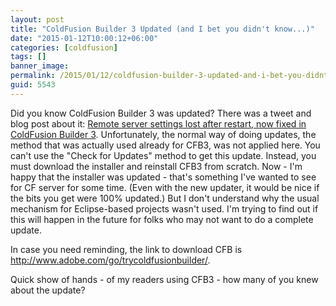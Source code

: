 ```yaml
---
layout: post
title: "ColdFusion Builder 3 Updated (and I bet you didn't know...)"
date: "2015-01-12T10:00:12+06:00"
categories: [coldfusion]
tags: []
banner_image: 
permalink: /2015/01/12/coldfusion-builder-3-updated-and-i-bet-you-didnt-know
guid: 5543
---
```


Did you know ColdFusion Builder 3 was updated? There was a tweet and blog post about it: <a href="https://coldfusionsolution.wordpress.com/2015/01/08/remote-server-settings-lost-after-restart-now-fixed-in-coldfusion-builder-3/">Remote server settings lost after restart, now fixed in ColdFusion Builder 3</a>. Unfortunately, the normal way of doing updates, the method that was actually used already for CFB3, was not applied here. You can't use the "Check for Updates" method to get this update. Instead, you must download the installer and reinstall CFB3 from scratch. Now - I'm happy that the installer was updated - that's something I've wanted to see for CF server for some time. (Even with the new updater, it would be nice if the bits you get were 100% updated.) But I don't understand why the usual mechanism for Eclipse-based projects wasn't used. I'm trying to find out if this will happen in the future for folks who may not want to do a complete update.

In case you need reminding, the link to download CFB is <a href="http://www.adobe.com/go/trycoldfusionbuilder/">http://www.adobe.com/go/trycoldfusionbuilder/</a>.

Quick show of hands - of my readers using CFB3 - how many of you knew about the update?
